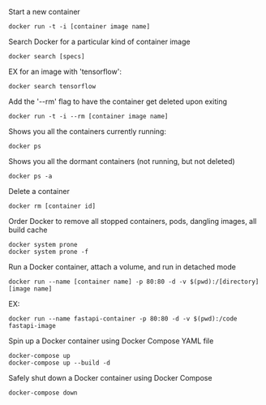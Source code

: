 Start a new container
```
docker run -t -i [container image name]
```
Search Docker for a particular kind of container image
```
docker search [specs]
```
EX for an image with 'tensorflow':
```
docker search tensorflow
```
Add the '--rm' flag to have the container get deleted upon exiting
```
docker run -t -i --rm [container image name]
```
Shows you all the containers currently running:
```
docker ps
```
Shows you all the dormant containers (not running, but not deleted)
```
docker ps -a
```
Delete a container
```
docker rm [container id]
```
Order Docker to remove all stopped containers, pods, dangling images, all build cache
```
docker system prone
docker system prone -f
```
Run a Docker container, attach a volume, and run in detached mode
```
docker run --name [container name] -p 80:80 -d -v $(pwd):/[directory] [image name]
```
EX:
```
docker run --name fastapi-container -p 80:80 -d -v $(pwd):/code fastapi-image
```
Spin up a Docker container using Docker Compose YAML file
```
docker-compose up
docker-compose up --build -d
```
Safely shut down a Docker container using Docker Compose
```
docker-compose down
```
